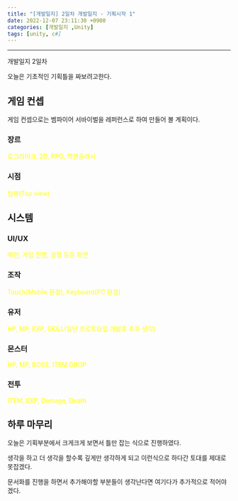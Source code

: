 ```yaml
---
title: "[개발일지] 2일차 개발일지 - 기획시작 1"
date: 2022-12-07 23:11:30 +0900
categories: [개발일지 ,Unity]
tags: [unity, c#]
---
```


<hr>

개발일지 2일차

오늘은 기초적인 기획틀을 짜보려고한다.


## 게임 컨셉
게임 컨셉으로는 벰파이어 서바이벌을 레퍼런스로 하여 만들어 볼 계획이다.

### 장르
<font style='color : yellow'>
로그라이크, 2D, RPG, 핵앤슬래시
</font>

### 시점
<font style='color : yellow'>
탑뷰(Top view)
</font>

## 시스템

### UI/UX
<font style='color : yellow'>
메인, 게임 진행, 설정 등등 화면
</font>

### 조작
<font style='color : yellow'>
Touch(Mobile 환경), Keyboard(PC 환경)
</font>

### 유저
<font style='color : yellow'>
HP, MP, EXP, SKILL(일단 프로토타입 개발후 추후 생각)
</font>

### 몬스터
<font style='color : yellow'>
HP, MP, BOSS, ITEM DROP
</font>

### 전투

<font style='color : yellow'>
ITEM, EXP, Demage, Death
</font>


## 하루 마무리
오늘은 기획부분에서 크게크게 보면서 틀만 잡는 식으로 진행하였다.

생각을 하고 더 생각을 할수록 깊게만 생각하게 되고 이런식으로 하다간 토대를 제대로 못잡겠다.

문서화를 진행을 하면서 추가해야할 부분들이 생각난다면 여기다가 추가적으로 적어야겠다.



 
